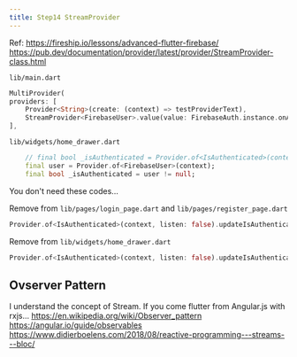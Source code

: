 ```yaml
---
title: Step14 StreamProvider
---
```


Ref:
https://fireship.io/lessons/advanced-flutter-firebase/
https://pub.dev/documentation/provider/latest/provider/StreamProvider-class.html

`lib/main.dart`
```dart
MultiProvider(
providers: [
	Provider<String>(create: (context) => testProviderText),
	StreamProvider<FirebaseUser>.value(value: FirebaseAuth.instance.onAuthStateChanged)
],
```

`lib/widgets/home_drawer.dart`
```dart
	// final bool _isAuthenticated = Provider.of<IsAuthenticated>(context).isAuthenticated;
	final user = Provider.of<FirebaseUser>(context);
	final bool _isAuthenticated = user != null;
```

You don't need these codes...


Remove from `lib/pages/login_page.dart` and `lib/pages/register_page.dart`
```dart
Provider.of<IsAuthenticated>(context, listen: false).updateIsAuthenticated(true);
```

Remove from `lib/widgets/home_drawer.dart` 
```dart
Provider.of<IsAuthenticated>(context, listen: false).updateIsAuthenticated(false);
```


## Ovserver Pattern
I understand the concept of Stream. If you come flutter from Angular.js with rxjs...
https://en.wikipedia.org/wiki/Observer_pattern
https://angular.io/guide/observables
https://www.didierboelens.com/2018/08/reactive-programming---streams---bloc/
